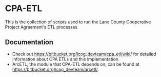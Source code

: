 # CPA-ETL #

This is the collection of scripts used to run the Lane County Cooperative Project Agreement's ETL processes.

## Documentation ##

* Check out https://bitbucket.org/lcog_devteam/cpa_etl/wiki/ for detailed information about CPA ETLs and this implementation.
* ArcETL, the module that CPA-ETL depends on, can be found at https://bitbucket.org/lcog_devteam/arcetl/.